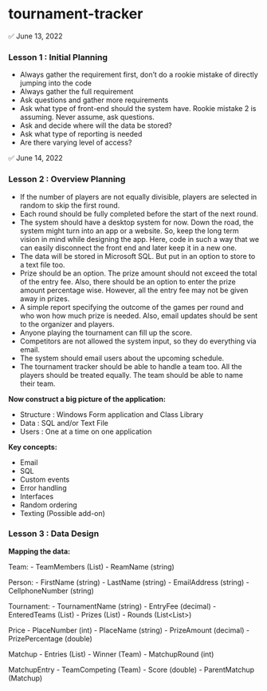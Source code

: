 # tournament-tracker

:white_check_mark: June 13, 2022

### Lesson 1 : Initial Planning

- Always gather the requirement first, don’t do a rookie mistake of directly jumping into the code
- Always gather the full requirement
- Ask questions and gather more requirements
- Ask what type of front-end should the system have. Rookie mistake 2 is assuming. Never assume, 
ask questions.
- Ask and decide where will the data be stored?
- Ask what type of reporting is needed
- Are there varying level of access?

:white_check_mark: June 14, 2022

### Lesson 2 : Overview Planning

- If the number of players are not equally divisible, players are selected in random to skip the 
first round.
-  Each round should be fully completed before the start of the next round.
- The system should have a desktop system for now. Down the road, the system might turn into an app 
or a website. So, keep the long term vision in mind while designing the app. Here, code in such a 
way that we can easily disconnect the front end and later keep it in a new one. 
- The data will be stored in Microsoft SQL. But put in an option to store to a text file too.
- Prize should be an option. The prize amount should not exceed the total of the entry fee. Also, 
there should be an option to enter the prize amount percentage wise. However, all the entry fee may 
not be given away in prizes.
- A simple report specifying the outcome of the games per round and who won how much prize is 
needed. Also, email updates should be sent to the organizer and players.
- Anyone playing the tournament can fill up the score.
- Competitors are not allowed the system input, so they do everything via email.
- The system should email users about the upcoming schedule.
- The tournament tracker should be able to handle a team too. All the players should be treated 
equally. The team should be able to name their team.

**Now construct a big picture of the application:**
- Structure : Windows Form application and Class Library
- Data : SQL and/or Text File
- Users : One at a time on one application

**Key concepts:**
- Email
- SQL
- Custom events
- Error handling
- Interfaces
- Random ordering
- Texting (Possible add-on)


### Lesson 3 : Data Design

**Mapping the data:**

Team:
	- TeamMembers (List<Person>)
	- ReamName (string)

Person:
	- FirstName (string)
	- LastName (string)
	- EmailAddress (string)
	- CellphoneNumber (string)

Tournament:
	- TournamentName (string)
	- EntryFee (decimal)
	- EnteredTeams (List<Team>)
	- Prizes (List<Prize>)
	- Rounds (List<List<Matchup>>)

Price
	- PlaceNumber (int)
	- PlaceName (string)
	- PrizeAmount (decimal)
	- PrizePercentage (double)

Matchup
	- Entries (List<MatchupEntry>)
	- Winner (Team)
	- MatchupRound (int)

MatchupEntry
	- TeamCompeting (Team)
	- Score (double)
	- ParentMatchup (Matchup)

